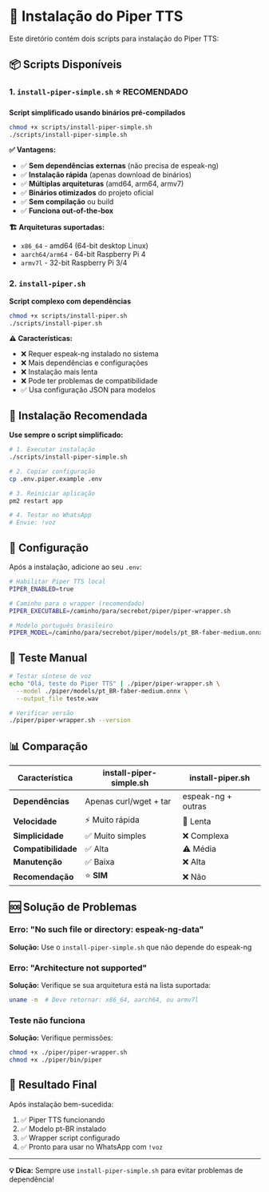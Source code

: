 # 🎤 Instalação do Piper TTS

Este diretório contém dois scripts para instalação do Piper TTS:

## 📦 Scripts Disponíveis

### 1. `install-piper-simple.sh` ⭐ **RECOMENDADO**

**Script simplificado usando binários pré-compilados**

```bash
chmod +x scripts/install-piper-simple.sh
./scripts/install-piper-simple.sh
```

**✅ Vantagens:**
- ✅ **Sem dependências externas** (não precisa de espeak-ng)
- ✅ **Instalação rápida** (apenas download de binários)
- ✅ **Múltiplas arquiteturas** (amd64, arm64, armv7)
- ✅ **Binários otimizados** do projeto oficial
- ✅ **Sem compilação** ou build
- ✅ **Funciona out-of-the-box**

**🏗️ Arquiteturas suportadas:**
- `x86_64` - amd64 (64-bit desktop Linux)
- `aarch64/arm64` - 64-bit Raspberry Pi 4
- `armv7l` - 32-bit Raspberry Pi 3/4

### 2. `install-piper.sh` 

**Script complexo com dependências**

```bash
chmod +x scripts/install-piper.sh
./scripts/install-piper.sh
```

**⚠️ Características:**
- ❌ Requer espeak-ng instalado no sistema
- ❌ Mais dependências e configurações
- ❌ Instalação mais lenta
- ❌ Pode ter problemas de compatibilidade
- ✅ Usa configuração JSON para modelos

## 🚀 Instalação Recomendada

**Use sempre o script simplificado:**

```bash
# 1. Executar instalação
./scripts/install-piper-simple.sh

# 2. Copiar configuração
cp .env.piper.example .env

# 3. Reiniciar aplicação
pm2 restart app

# 4. Testar no WhatsApp
# Envie: !voz
```

## 🔧 Configuração

Após a instalação, adicione ao seu `.env`:

```bash
# Habilitar Piper TTS local
PIPER_ENABLED=true

# Caminho para o wrapper (recomendado)
PIPER_EXECUTABLE=/caminho/para/secrebot/piper/piper-wrapper.sh

# Modelo português brasileiro
PIPER_MODEL=/caminho/para/secrebot/piper/models/pt_BR-faber-medium.onnx
```

## 🎯 Teste Manual

```bash
# Testar síntese de voz
echo "Olá, teste do Piper TTS" | ./piper/piper-wrapper.sh \
  --model ./piper/models/pt_BR-faber-medium.onnx \
  --output_file teste.wav

# Verificar versão
./piper/piper-wrapper.sh --version
```

## 📊 Comparação

| Característica | install-piper-simple.sh | install-piper.sh |
|----------------|-------------------------|-------------------|
| **Dependências** | Apenas curl/wget + tar | espeak-ng + outras |
| **Velocidade** | ⚡ Muito rápida | 🐌 Lenta |
| **Simplicidade** | ✅ Muito simples | ❌ Complexa |
| **Compatibilidade** | ✅ Alta | ⚠️ Média |
| **Manutenção** | ✅ Baixa | ❌ Alta |
| **Recomendação** | ⭐ **SIM** | ❌ Não |

## 🆘 Solução de Problemas

### Erro: "No such file or directory: espeak-ng-data"
**Solução:** Use o `install-piper-simple.sh` que não depende do espeak-ng

### Erro: "Architecture not supported"
**Solução:** Verifique se sua arquitetura está na lista suportada:
```bash
uname -m  # Deve retornar: x86_64, aarch64, ou armv7l
```

### Teste não funciona
**Solução:** Verifique permissões:
```bash
chmod +x ./piper/piper-wrapper.sh
chmod +x ./piper/bin/piper
```

## 🎉 Resultado Final

Após instalação bem-sucedida:

1. ✅ Piper TTS funcionando
2. ✅ Modelo pt-BR instalado
3. ✅ Wrapper script configurado
4. ✅ Pronto para usar no WhatsApp com `!voz`

---

**💡 Dica:** Sempre use `install-piper-simple.sh` para evitar problemas de dependência!